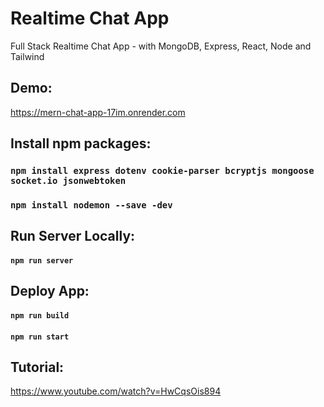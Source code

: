 # Realtime Chat App

Full Stack Realtime Chat App - with MongoDB, Express, React, Node and Tailwind

## Demo:

https://mern-chat-app-17im.onrender.com

## Install npm packages:

### `npm install express dotenv cookie-parser bcryptjs mongoose socket.io jsonwebtoken`

### `npm install nodemon --save -dev`

## Run Server Locally:

#### `npm run server`

## Deploy App:

#### `npm run build`

#### `npm run start`

## Tutorial:

https://www.youtube.com/watch?v=HwCqsOis894
